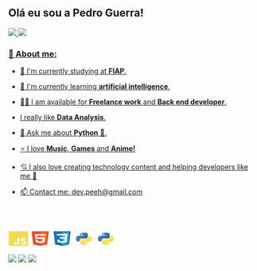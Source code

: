 <h2 class="heading-element" dir="auto">Olá eu sou a Pedro Guerra!</h2>

 <div>
   <a href="https://github.com/PeehDrums">
   <img height="180em" src="https://github-readme-stats.vercel.app/api?username=PeehDrums&show_icons=true&theme=tokyonight&include_all_commits=true&count_private=true"/>
   <img height="180em" src="https://github-readme-stats.vercel.app/api/top-langs/?username=PeehDrums&layout=compact&langs_count=6&theme=tokyonight"/>

<h3 align="left">🤗 About me:</h3>

- 🔭 I'm currently studying at **FIAP**.

- 🌱 I'm currently learning **artificial intelligence**.

- 👨‍💻 I am available for **Freelance work** and **Back end developer**.

- I really like **Data Analysis**.

- 💬 Ask me about **Python** 🐍.

- ⭐ I love **Music**, **Games** and **Anime!**

- 💘 I also love creating technology content and helping developers like me 🤗

- 📫 Contact me: [dev.peeh@gmail.com](mailto:dev.peeh@gmail.com)
<br><br><br>

</div>
<div style="display: inline_block"><br>
<a target="_blank" rel="noopener noreferrer nofollow" href="https://raw.githubusercontent.com/devicons/devicon/master/icons/javascript/javascript-plain.svg"><img align="center" alt="Rafa-Js" height="30" width="40" src="https://raw.githubusercontent.com/devicons/devicon/master/icons/javascript/javascript-plain.svg" style="max-width: 100%;"></a>
<a target="_blank" rel="noopener noreferrer nofollow" href="https://raw.githubusercontent.com/devicons/devicon/master/icons/html5/html5-original.svg"><img align="center" alt="Rafa-HTML" height="30" width="40" src="https://raw.githubusercontent.com/devicons/devicon/master/icons/html5/html5-original.svg" style="max-width: 100%;"></a>
<a target="_blank" rel="noopener noreferrer nofollow" href="https://raw.githubusercontent.com/devicons/devicon/master/icons/css3/css3-original.svg"><img align="center" alt="Rafa-CSS" height="30" width="40" src="https://raw.githubusercontent.com/devicons/devicon/master/icons/css3/css3-original.svg" style="max-width: 100%;"></a>
<a target="_blank" rel="noopener noreferrer nofollow" href="https://raw.githubusercontent.com/devicons/devicon/master/icons/python/python-original.svg"><img align="center" alt="Rafa-Python" height="30" width="40" src="https://raw.githubusercontent.com/devicons/devicon/master/icons/python/python-original.svg" style="max-width: 100%;"></a>
<a target="_blank" rel="noopener noreferrer nofollow" href="https://raw.githubusercontent.com/devicons/devicon/master/icons/python/python-original.svg"><img align="center" alt="Rafa-Python" height="30" width="40" src="https://raw.githubusercontent.com/devicons/devicon/master/icons/python/python-original.svg" style="max-width: 100%;"></a>

</div>
 
 <br>
 
 
<div> 
    <a href="https://encurtador.com.br/iknpJ" target="_blank"><img src="https://img.shields.io/badge/-Instagram-%23E4405F?style=for-the-badge&logo=instagram&logoColor=white" target="_blank"></a>
  <a href ="dev.peeh@gmail.com"><img src="https://img.shields.io/badge/-Gmail-%23333?style=for-the-badge&logo=gmail&logoColor=white" target="_blank"></a>
  <a href="https://www.linkedin.com/in/pedro-guerra-sobrinho/" target="_blank"><img src="https://img.shields.io/badge/-LinkedIn-%230077B5?style=for-the-badge&logo=linkedin&logoColor=white" target="_blank"></a> 
 
  

</div>

